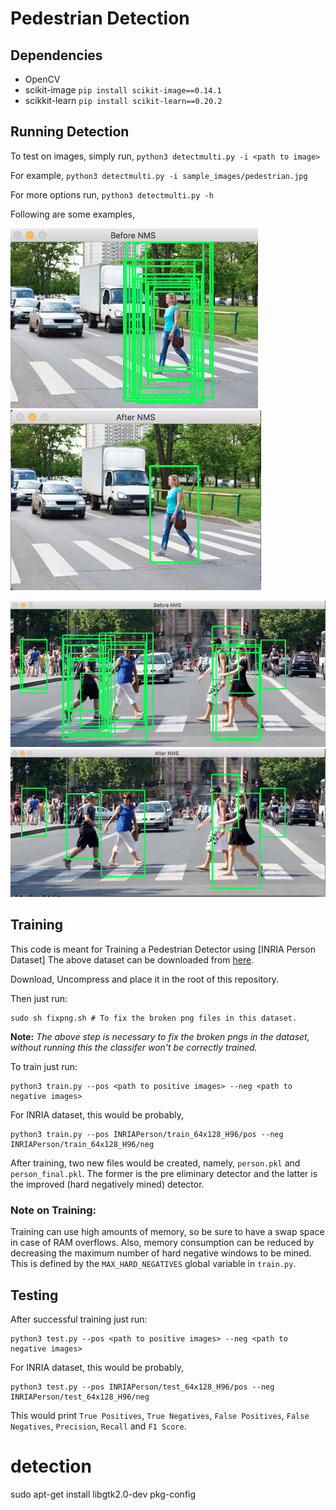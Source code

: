 # Pedestrian Detection

## Dependencies

* OpenCV
* scikit-image ```pip install scikit-image==0.14.1```
* scikkit-learn ```pip install scikit-learn==0.20.2```

## Running Detection

To test on images, simply run, `python3 detectmulti.py -i <path to image>`

For example, `python3 detectmulti.py -i sample_images/pedestrian.jpg`


For more options run, `python3 detectmulti.py -h`

Following are some examples,

![Pedestrian](.readme_images/before_nms1.png?raw=true "Sample Results")
![Pedestrian](.readme_images/after_nms1.png?raw=true "Sample Results")

![Pedestrian](.readme_images/before_nms2.png?raw=true "Sample Results")
![Pedestrian](.readme_images/after_nms2.png?raw=true "Sample Results")


## Training
This code is meant for Training a Pedestrian Detector using [INRIA Person Dataset] 
The above dataset can be downloaded from [here](https://drive.google.com/file/d/14GD_pBpBsprPiZlkmtXN_y5K72To16if/view?usp=sharing).

Download, Uncompress and place it in the root of this repository.

Then just run:
```
sudo sh fixpng.sh # To fix the broken png files in this dataset.
```
**Note:** *The above step is necessary to fix the broken pngs in the dataset, without running this the classifer won't be correctly trained.*

To train just run:
```
python3 train.py --pos <path to positive images> --neg <path to negative images>
```
For INRIA dataset, this would be probably,
```
python3 train.py --pos INRIAPerson/train_64x128_H96/pos --neg INRIAPerson/train_64x128_H96/neg
```

After training, two new files would be created, namely, `person.pkl` and `person_final.pkl`. The former is the pre eliminary detector and the latter is the improved (hard negatively mined) detector.

### Note on Training:
Training can use high amounts of memory, so be sure to have a swap space in case of RAM overflows. Also, memory consumption can be reduced by decreasing the maximum number of hard negative windows to be mined. This is defined by the `MAX_HARD_NEGATIVES` global variable in `train.py`.


## Testing
After successful training just run:
```
python3 test.py --pos <path to positive images> --neg <path to negative images>
```
For INRIA dataset, this would be probably,
```
python3 test.py --pos INRIAPerson/test_64x128_H96/pos --neg INRIAPerson/test_64x128_H96/neg
```

This would print `True Positives`, `True Negatives`, `False Positives`, `False Negatives`, `Precision`, `Recall` and `F1 Score`.
# detection
sudo apt-get install libgtk2.0-dev pkg-config
